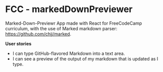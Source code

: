 # FCC - markedDownPreviewer


Marked-Down-Previewr App made with React for FreeCodeCamp curriculum, with the use of Marked markdown parser: https://github.com/chjj/marked.

<strong>User stories</strong>
<ul>
<li>I can type GitHub-flavored Markdown into a text area.
<li>I can see a preview of the output of my markdown that is updated as I type.
</ul>